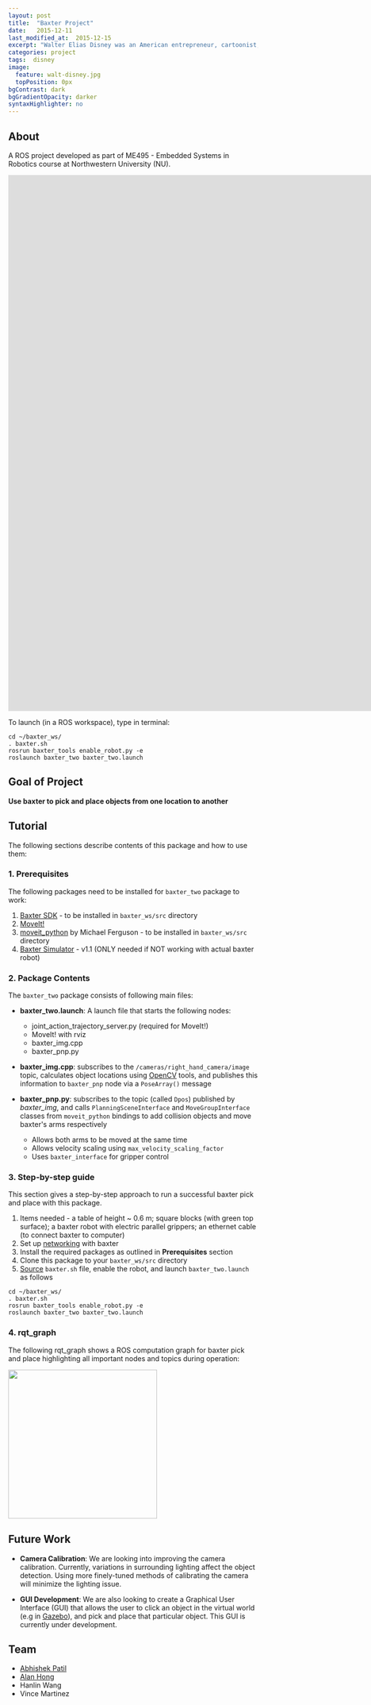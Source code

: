 ```yaml
---
layout: post
title:  "Baxter Project"
date:   2015-12-11
last_modified_at:  2015-12-15
excerpt: "Walter Elias Disney was an American entrepreneur, cartoonist, animator, voice actor, and film producer. As a prominent..."
categories: project
tags:  disney
image:
  feature: walt-disney.jpg
  topPosition: 0px
bgContrast: dark
bgGradientOpacity: darker
syntaxHighlighter: no
---
```

## About ##

A ROS project developed as part of ME495 - Embedded Systems in Robotics course at Northwestern University (NU). 

<p><center><iframe width="1920" height="1080" src="https://www.youtube.com/embed/ZZ2A0e9FO-M" frameborder="0" allowfullscreen></iframe></center></p>

To launch (in a ROS workspace), type in terminal:

```
cd ~/baxter_ws/
. baxter.sh
rosrun baxter_tools enable_robot.py -e
roslaunch baxter_two baxter_two.launch
```
## Goal of Project ##

**Use baxter to pick and place objects from one location to another**

## Tutorial ##

The following sections describe contents of this package and how to use them:

### 1. Prerequisites ###

The following packages need to be installed for `baxter_two` package to work: 

1. [Baxter SDK] - to be installed in `baxter_ws/src` directory
2. [MoveIt!]
3. [moveit_python] by Michael Ferguson - to be installed in `baxter_ws/src` directory
4. [Baxter Simulator] - v1.1 (ONLY needed if NOT working with actual baxter robot)

### 2. Package Contents ###

The `baxter_two` package consists of following main files:

* **baxter_two.launch**: A launch file that starts the following nodes:
	* joint_action_trajectory_server.py (required for MoveIt!)
	* MoveIt! with rviz
	* baxter_img.cpp
	* baxter_pnp.py

* **baxter_img.cpp**: subscribes to the `/cameras/right_hand_camera/image` topic, calculates object locations using [OpenCV] tools, and publishes this information to `baxter_pnp` node via a `PoseArray()` message

* **baxter_pnp.py**: subscribes to the topic (called `Dpos`) published by *baxter_img*, and calls `PlanningSceneInterface` and `MoveGroupInterface` classes from `moveit_python` bindings to add collision objects and move baxter's arms respectively
	* Allows both arms to be moved at the same time
	* Allows velocity scaling using `max_velocity_scaling_factor`
	* Uses `baxter_interface` for gripper control

### 3. Step-by-step guide ###

This section gives a step-by-step approach to run a successful baxter pick and place with this package.

1. Items needed - a table of height ~ 0.6 m; square blocks (with green top surface); a baxter robot with electric parallel grippers; an ethernet cable (to connect baxter to computer)
2. Set up [networking] with baxter
3. Install the required packages as outlined in **Prerequisites** section
4. Clone this package to your `baxter_ws/src` directory
5. [Source] `baxter.sh` file, enable the robot, and launch `baxter_two.launch` as follows
	
```
cd ~/baxter_ws/
. baxter.sh
rosrun baxter_tools enable_robot.py -e
roslaunch baxter_two baxter_two.launch
```

### 4. rqt_graph ###

The following rqt_graph shows a ROS computation graph for baxter pick and place highlighting all important nodes and topics during operation:

<img src="/bin/rosgraph.png" align="middle" width="300">

## Future Work ##

* **Camera Calibration**: We are looking into improving the camera calibration. Currently, variations in surrounding lighting affect the object detection. Using more finely-tuned methods of calibrating the camera will minimize the lighting issue. 

* **GUI Development**: We are also looking to create a Graphical User Interface (GUI) that allows the user to click an object in the virtual world (e.g in [Gazebo]), and pick and place that particular object. This GUI is currently under development.

## Team ##

* [Abhishek Patil]
* [Alan Hong]
* Hanlin Wang
* Vince Martinez

[Baxter SDK]: http://sdk.rethinkrobotics.com/wiki/Workstation_Setup
[MoveIt!]: http://moveit.ros.org/install/
[moveit_python]: https://github.com/mikeferguson/moveit_python
[Baxter Simulator]: http://sdk.rethinkrobotics.com/wiki/Simulator_Installation
[OpenCV]: http://opencv.org/
[networking]: http://sdk.rethinkrobotics.com/wiki/Networking
[source]: http://sdk.rethinkrobotics.com/wiki/Workstation_Setup
[Gazebo]: http://www.gazebosim.org/tutorials?tut=ros_installing&cat=connect_ros
[Abhishek Patil]: https://github.com/patilnabhi
[Alan Hong]: https://github.com/hongalan